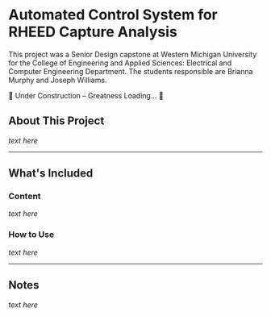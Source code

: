 # Automated Control System for RHEED Capture Analysis

This project was a Senior Design capstone at Western Michigan University for the College of Engineering and Applied Sciences: Electrical and Computer Engineering Department. The students responsible are Brianna Murphy and Joseph Williams.

🚧 Under Construction – Greatness Loading... 🚀

## About This Project
*text here*

---

## What's Included
### Content
*text here*

### How to Use
*text here*

---

## Notes
*text here*

